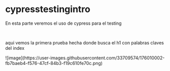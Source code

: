 # cypresstestingintro
<p>En esta parte veremos el uso de cypress para el testing</p>
<br>
<p>aqui vemos la primera prueba hecha donde busca el h1 con palabras claves del index</p>
![image](https://user-images.githubusercontent.com/33709574/176010002-fb7baeb4-f576-47cf-84b3-f19c610fe70c.png)
